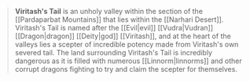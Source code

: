 > **Viritash's Tail** is an unholy valley within the section of the [[Pardaparbat Mountains]] that lies within the [[Narhari Desert]]. Viritash's Tail is named after the [[Evil|evil]] [[Vudra|Vudran]] [[Dragon|dragon]] [[Deity|god]] [[Viritash]], and at the heart of the valleys lies a scepter of incredible potency made from Viritash's own severed tail. The land surrounding Viritash's Tail is incredibly dangerous as it is filled with numerous [[Linnorm|linnorms]] and other corrupt dragons fighting to try and claim the scepter for themselves.








